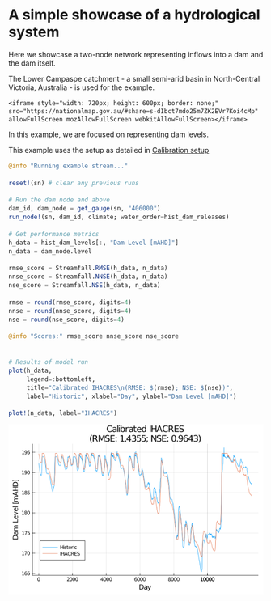 # A simple showcase of a hydrological system

Here we showcase a two-node network representing inflows into a dam and the dam itself.

The Lower Campaspe catchment - a small semi-arid basin in North-Central Victoria, Australia - is used for the example.

```@raw html
<iframe style="width: 720px; height: 600px; border: none;" src="https://nationalmap.gov.au/#share=s-dIbct7mdo25m7ZK2EVr7Koi4cMp" allowFullScreen mozAllowFullScreen webkitAllowFullScreen></iframe>
```

In this example, we are focused on representing dam levels.

This example uses the setup as detailed in [Calibration setup](@ref)

```julia
@info "Running example stream..."

reset!(sn) # clear any previous runs

# Run the dam node and above
dam_id, dam_node = get_gauge(sn, "406000")
run_node!(sn, dam_id, climate; water_order=hist_dam_releases)

# Get performance metrics
h_data = hist_dam_levels[:, "Dam Level [mAHD]"]
n_data = dam_node.level

rmse_score = Streamfall.RMSE(h_data, n_data)
nnse_score = Streamfall.NNSE(h_data, n_data)
nse_score = Streamfall.NSE(h_data, n_data)

rmse = round(rmse_score, digits=4)
nnse = round(nnse_score, digits=4)
nse = round(nse_score, digits=4)

@info "Scores:" rmse_score nnse_score nse_score


# Results of model run
plot(h_data,
     legend=:bottomleft,
     title="Calibrated IHACRES\n(RMSE: $(rmse); NSE: $(nse))",
     label="Historic", xlabel="Day", ylabel="Dam Level [mAHD]")

plot!(n_data, label="IHACRES")
```

![](assets/calibrated_example.png)
